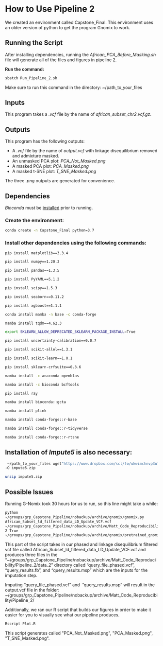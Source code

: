# How to Use Pipeline 2
We created an environment called Capstone_Final. This environment uses an older version of python to get the program Gnomix to work. 

## Running the Script
After installing dependencies, running the *African_PCA_Before_Masking.sh* file will generate all of the files and figures in pipeline 2.

**Run the command:**

```bash
sbatch Run_Pipeline_2.sh
```

Make sure to run this command in the directory:
~/path_to_your_files

## Inputs
This program takes a *.vcf* file by the name of *african_subset_chr2.vcf.gz*.

## Outputs
This program has the following outputs:
- A *.vcf* file by the name of *output.vcf* with linkage disequilibrium removed and admixture masked.
- An unmasked PCA plot: *PCA_Not_Masked.png*
- A masked PCA plot: *PCA_Masked.png*
- A masked t-SNE plot: *T_SNE_Masked.png*

The three *.png* outputs are generated for convenience. 

## Dependencies

*Bioconda* must be [installed](https://docs.conda.io/projects/conda/en/latest/user-guide/install/index.html) prior to running.

### Create the environment:

```bash
conda create -n Capstone_Final python=3.7
```

### Install other dependencies using the following commands:

```bash
pip install matplotlib==3.3.4

pip install numpy==1.20.3

pip install pandas==1.3.5

pip install PyYAML==5.1.2

pip install scipy==1.5.3

pip install seaborn==0.11.2

pip install xgboost==1.1.1

conda install mamba -n base -c conda-forge

mamba install tqdm==4.62.3

export SKLEARN_ALLOW_DEPRECATED_SKLEARN_PACKAGE_INSTALL=True

pip install uncertainty-calibration==0.0.7

pip install scikit-allel==1.3.1

pip install scikit-learn==1.0.1

pip install sklearn-crfsuite==0.3.6

mamba install -c anaconda openblas 

mamba install -c bioconda bcftools  

pip install ray

mamba install bioconda::gcta

mamba install plink

mamba install conda-forge::r-base

mamba install conda-forge::r-tidyverse

mamba install conda-forge::r-rtsne
```


## Installation of *Impute5* is also necessary:

```bash
 ~/path_to_your_files wget"https://www.dropbox.com/scl/fo/ukwimchnvp3utikrc3hdo/ALnlW6hpad9EjQ5Z3r6ffMw/impute5_v1.2.0.zip?rlkey=n2zty39bdst5j5tycd0sf89ee&e=1&dl=1"
-O impute5.zip

unzip impute5.zip
```

## Possible Issues
Running G-Nomix took 30 hours for us to run, so this line might take a while:

```bash
python
~/groups/grp_Capstone_Pipeline/nobackup/archive/gnomix/gnomix.py
African_Subset_ld_filtered_data_LD_Update_VCF.vcf
~/groups/grp_Capstone_Pipeline/nobackup/archive/Matt_Code_Reproducibility/Pipeline_2/data_2
2 True
~/groups/grp_Capstone_Pipeline/nobackup/archive/gnomix/pretrained_gnomix_models/chr2/model_chm_2.pkl”
```

This part of the script takes in our phased and linkage disequilibrium filtered vcf file called
African_Subset_ld_filtered_data_LD_Update_VCF.vcf and produces three files in the
“~/groups/grp_Capstone_Pipeline/nobackup/archive/Matt_Code_Reproducibility/Pipeline_2/data_2”
directory called “query_file_phased.vcf”, “query_results.fb”, and
“query_results.msp” which are the inputs for the imputation step.

Imputing “query_file_phased.vcf” and  “query_results.msp” will result in the output.vcf
file in the folder: ~/groups/grp_Capstone_Pipeline/nobackup/archive/Matt_Code_Reproducibility/Pipeline_2/

Additionally, we ran our R script that builds our figures in
order to make it easier for you to visually see what our pipeline produces.

```bash
Rscript Plot.R
```

This script generates called "PCA_Not_Masked.png", "PCA_Masked.png", "T_SNE_Masked.png".
